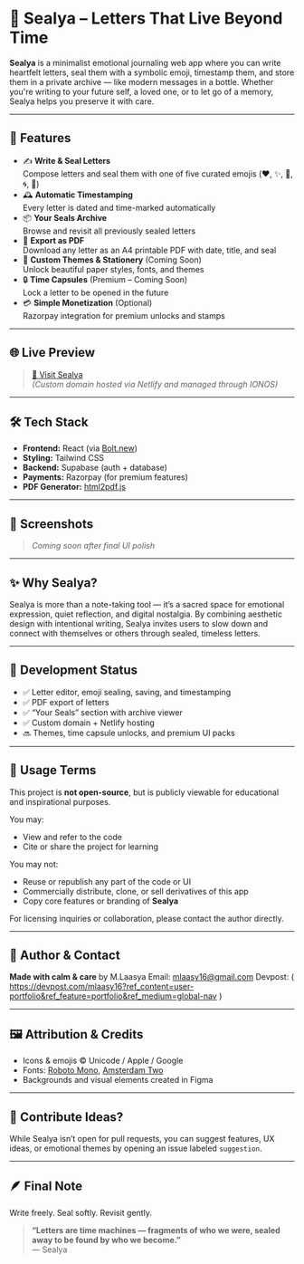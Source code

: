 # 🌸 Sealya – Letters That Live Beyond Time

**Sealya** is a minimalist emotional journaling web app where you can write heartfelt letters, seal them with a symbolic emoji, timestamp them, and store them in a private archive — like modern messages in a bottle. Whether you're writing to your future self, a loved one, or to let go of a memory, Sealya helps you preserve it with care.

---

## 💌 Features

- ✍️ **Write & Seal Letters**  
  Compose letters and seal them with one of five curated emojis (❤️, ✨, 🌸, 🌀, 🫧)  
- 🕰️ **Automatic Timestamping**  
  Every letter is dated and time-marked automatically  
- 📦 **Your Seals Archive**  
  Browse and revisit all previously sealed letters  
- 📄 **Export as PDF**  
  Download any letter as an A4 printable PDF with date, title, and seal  
- 🧾 **Custom Themes & Stationery** (Coming Soon)  
  Unlock beautiful paper styles, fonts, and themes  
- 🔒 **Time Capsules** (Premium – Coming Soon)  
  Lock a letter to be opened in the future  
- 💳 **Simple Monetization** (Optional)  
  Razorpay integration for premium unlocks and stamps

---

## 🌐 Live Preview

> [🔗 Visit Sealya](https://sealya.netlify.app)  
*(Custom domain hosted via Netlify and managed through IONOS)*

---

## 🛠️ Tech Stack

- **Frontend:** React (via [Bolt.new](https://bolt.new))
- **Styling:** Tailwind CSS
- **Backend:** Supabase (auth + database)
- **Payments:** Razorpay (for premium features)
- **PDF Generator:** [html2pdf.js](https://github.com/eKoopmans/html2pdf)

---

## 📸 Screenshots

> *Coming soon after final UI polish*

---

## ✨ Why Sealya?

Sealya is more than a note-taking tool — it’s a sacred space for emotional expression, quiet reflection, and digital nostalgia. By combining aesthetic design with intentional writing, Sealya invites users to slow down and connect with themselves or others through sealed, timeless letters.

---

## 🚀 Development Status

- ✅ Letter editor, emoji sealing, saving, and timestamping
- ✅ PDF export of letters
- ✅ “Your Seals” section with archive viewer
- ✅ Custom domain + Netlify hosting
- 🔜 Themes, time capsule unlocks, and premium UI packs

---

## 🧾 Usage Terms

This project is **not open-source**, but is publicly viewable for educational and inspirational purposes.

You may:
- View and refer to the code
- Cite or share the project for learning

You may not:
- Reuse or republish any part of the code or UI
- Commercially distribute, clone, or sell derivatives of this app
- Copy core features or branding of **Sealya**

For licensing inquiries or collaboration, please contact the author directly.

---

## 🧠 Author & Contact

**Made with calm & care** by M.Laasya 
Email: mlaasy16@gmail.com
Devpost: ( https://devpost.com/mlaasy16?ref_content=user-portfolio&ref_feature=portfolio&ref_medium=global-nav )

---

## 🖼️ Attribution & Credits

- Icons & emojis ©️ Unicode / Apple / Google
- Fonts: [Roboto Mono](https://fonts.google.com/specimen/Roboto+Mono), [Amsterdam Two](https://www.dafont.com/amsterdam.font)
- Backgrounds and visual elements created in Figma

---

## 💭 Contribute Ideas?

While Sealya isn’t open for pull requests, you can suggest features, UX ideas, or emotional themes by opening an issue labeled `suggestion`.

---

## 🪶 Final Note

Write freely. Seal softly. Revisit gently.

> **“Letters are time machines — fragments of who we were, sealed away to be found by who we become.”**  
— Sealya

